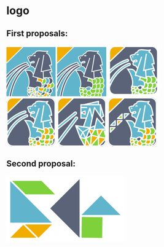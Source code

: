 # logo

## First proposals:

![logo2][logo2] ![logo3][logo3] ![logo4][logo4] ![logo5][logo5] ![logo6][logo6] ![logo7][logo7]

## Second proposal:

![logoSG][logoSG]


[logo1]: logo1/elm_sg.png
[logo2]: logo2/elm_sg_low_res.png
[logo3]: logo3/elm_sg_low_res.png
[logo4]: logo4/elm_sg_low_res.png
[logo5]: logo5/elm_sg_low_res.png
[logo6]: logo6/elm_sg_low_res.png
[logo7]: logo7/elm_sg_low_res.png

[logoSG]: logo_letter/elm_sg.png
